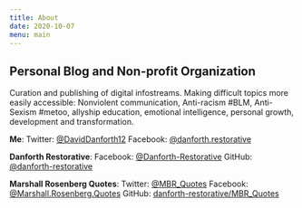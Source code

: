 ```yaml
---
title: About
date: 2020-10-07
menu: main
---
```


## Personal Blog and Non-profit Organization

Curation and publishing of digital infostreams. Making difficult topics more easily accessible: Nonviolent communication, Anti-racism #BLM, Anti-Sexism #metoo, allyship education, emotional intelligence, personal growth, development and transformation.

**Me**:
  Twitter: [@DavidDanforth12](https://twitter.com/DavidDanforth12) 
  Facebook: [@danforth.restorative](https://www.facebook.com/danforth.restorative)

**Danforth Restorative**:
  Facebook: [@Danforth-Restorative](https://www.facebook.com/Danforth-Restorative-107314361144994)
  GitHub: [@danforth-restorative](https://github.com/danforth-restorative)

**Marshall Rosenberg Quotes**:
  Twitter: [@MBR_Quotes](https://twitter.com/MBR_Quotes)
  Facebook: [@Marshall.Rosenberg.Quotes](https://www.facebook.com/Marshall.Rosenberg.Quotes)
  GitHub: [danforth-restorative/MBR_Quotes](https://github.com/danforth-restorative/MBR_Quotes)
